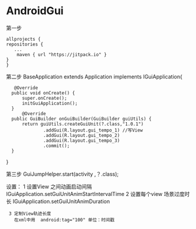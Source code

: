 # AndroidGui
第一步 
    
    allprojects {
    repositories {
       ...
        maven { url "https://jitpack.io" }
    }
    }
第二步
BaseApplication extends Application implements IGuiApplication{
    
       @Override
      public void onCreate() {
          super.onCreate();
          initGuiApplication();
      }
          @Override
      public GuiBuilder onGuiBuilder(GuiBuilder guiUtils) {
          return guiUtils.createGuiUnit(?.class,"1.0.1")
                  .addGui(R.layout.gui_tempo_1) //写View
                  .addGui(R.layout.gui_tempo_2)
                  .addGui(R.layout.gui_tempo_3)
                  .commit();
      }
}

第三步
        GuiJumpHelper.start(activity ,？.class);



设置：
     1 设置View 之间动画启动间隔
       IGuiApplication.setGuiUnitAnimStartIntervalTime
     2 设置每个view 场景过度时长
       IGuiApplication.setGuiUnitAnimDuration

     3 定制View轨迹长度
       在xml中用  android:tag="100" 单位：时间戳
